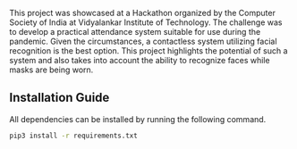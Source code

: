 This project was showcased at a Hackathon organized by the Computer Society of India at Vidyalankar Institute of Technology. The challenge was to develop a practical attendance system suitable for use during the pandemic. Given the circumstances, a contactless system utilizing facial recognition is the best option. This project highlights the potential of such a system and also takes into account the ability to recognize faces while masks are being worn.

## Installation Guide

All dependencies can be installed by running the following command.

```bash
pip3 install -r requirements.txt
```
